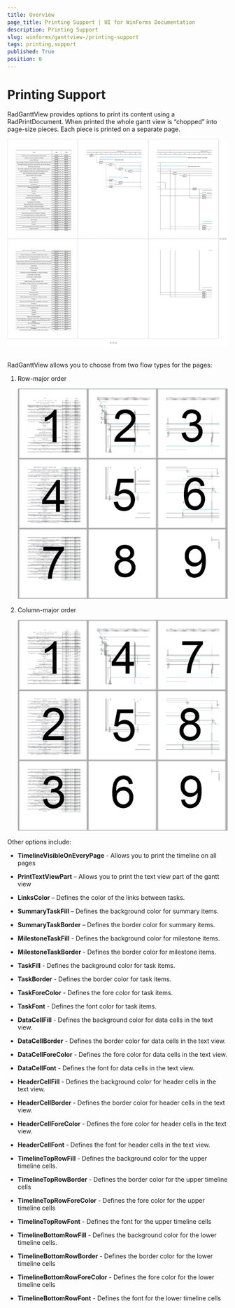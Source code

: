 ```yaml
---
title: Overview
page_title: Printing Support | UI for WinForms Documentation
description: Printing Support
slug: winforms/ganttview-/printing-support
tags: printing,support
published: True
position: 0
---
```


# Printing Support

 
RadGanttView provides options to print its content using a RadPrintDocument. When printed the whole gantt view is “chopped” into page-size pieces. Each piece is printed on a separate page.

![ganttview-printing-support 001](images/ganttview-printing-support001.png)

## 

RadGanttView allows you to choose from two flow types for the pages:

1. Row-major order
            
	![ganttview-printing-support 002](images/ganttview-printing-support002.png)

1. Column-major order
            
	![ganttview-printing-support 003](images/ganttview-printing-support003.png)

Other options include:

* __TimelineVisibleOnEveryPage__ - Allows you to print the timeline on all pages        

* __PrintTextViewPart__ – Allows you to print the text view part of the gantt view      

* __LinksColor__ – Defines the color of the links between tasks.                        

* __SummaryTaskFill__ – Defines the background color for summary items.                 

* __SummaryTaskBorder__ – Defines the border color for summary items.                   

* __MilestoneTaskFill__ - Defines the background color for milestone items.             

* __MilestoneTaskBorder__ - Defines the border color for milestone items.               

* __TaskFill__ - Defines the background color for task items.                           

* __TaskBorder__ - Defines the border color for task items.                             

* __TaskForeColor__ - Defines the fore color for task items.                            

* __TaskFont__ - Defines the font color for task items.                                 

* __DataCellFill__ - Defines the background color for data cells in the text view.      

* __DataCellBorder__ - Defines the border color for data cells in the text view.        

* __DataCellForeColor__ - Defines the fore color for data cells in the text view.       

* __DataCellFont__ - Defines the font for data cells in the text view.                  

* __HeaderCellFill__ - Defines the background color for header cells in the text view.  

* __HeaderCellBorder__ - Defines the border color for header cells in the text view.    

* __HeaderCellForeColor__ - Defines the fore color for header cells in the text view.   

* __HeaderCellFont__ - Defines the font for header cells in the text view.              

* __TimelineTopRowFill__ - Defines the background color for the upper timeline cells.   

* __TimelineTopRowBorder__ - Defines the border color for the upper timeline cells      

* __TimelineTopRowForeColor__ - Defines the fore color for the upper timeline cells     

* __TimelineTopRowFont__ - Defines the font for the upper timeline cells                

* __TimelineBottomRowFill__ - Defines the background color for the lower timeline cells.

* __TimelineBottomRowBorder__ - Defines the border color for the lower timeline cells   

* __TimelineBottomRowForeColor__ - Defines the fore color for the lower timeline cells  

* __TimelineBottomRowFont__ - Defines the font for the lower timeline cells             
